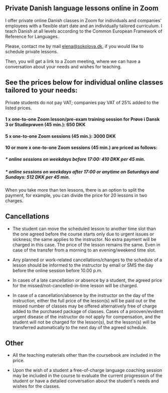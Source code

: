 
## Private Danish language lessons online in Zoom

I offer private online Danish classes in Zoom for individuals and companies' employees with a flexible start date and an individually tailored curriculum. I teach Danish at all levels according to the Common European Framework of Reference for Languages. 

Please, contact me by mail [elena@sokolova.dk](mailto:elena@sokolova.dk), if you would like to schedule private lessons.

Then, you will get a link to a Zoom meeting, where we can have a conversation about your needs and wishes for teaching. 

## See the prices below for individual online classes tailored to your needs:

Private students do not pay VAT; companies pay VAT of 25% added to the listed prices.

#### 1 x one-to-one Zoom lesson/pre-exam training session for Prøve i Dansk 3 or Studieprøven (45 min.): 650 DKK

#### 5 x one-to-one Zoom sessions (45 min.): 3000 DKK

#### 10 or more x one-to-one Zoom sessions (45 min.) are priced as follows:

##### * online sessions on weekdays before 17:00: 410 DKK per 45 min. 

##### * online sessions on weekdays after 17:00 or anytime on Saturdays and Sundays: 512 DKK per 45 min. 

When you take more than ten lessons, there is an option to split the payment, for example, you can divide the price for 20 lessons in two charges.  

## Cancellations 

* The student can move the scheduled lesson to another time slot than the one agreed before the course starts only due to urgent issues or sickness; the same applies to the instructor.  No extra payment will be charged in this case. The price of the lesson remains the same. Even in case of the transfer from a morning to an evening/weekend time slot.

* Any planned or work-related cancellations/changes to the schedule of a lesson should be informed to the instructor by email or SMS the day before the online session before 10.00 p.m. 

* In cases of a late cancellation or absence by a student, the agreed price for the missed/not-cancelled-in-time lesson will be charged. 

* In case of a cancellation/absence by the instructor on the day of the instruction, either the full price of the lesson(s) will be paid out or the missed number of classes may be offered alternatively free of charge added to the purchased package of classes. Cases of a prooven/evident urgent disease of the instructor do not apply for compensation, and the student will not be charged for the lesson(s), but the lesson(s) will be transferred automatically to the next day of the agreed schedule. 

## Other

* All the teaching materials other than the coursebook are included in the price. 

* Upon the wish of a student a free-of-charge language coaching session may be included in the course to evaluate the current progression of the
student or have a detailed conversation about the student's needs and wishes for the classes. 
